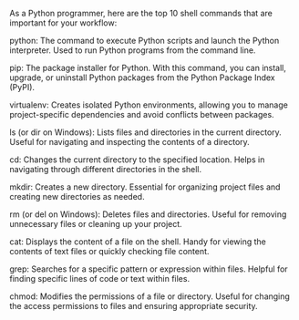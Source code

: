 As a Python programmer, here are the top 10 shell commands that are important for your workflow:

python: The command to execute Python scripts and launch the Python interpreter. Used to run Python programs from the command line.

pip: The package installer for Python. With this command, you can install, upgrade, or uninstall Python packages from the Python Package Index (PyPI).

virtualenv: Creates isolated Python environments, allowing you to manage project-specific dependencies and avoid conflicts between packages.

ls (or dir on Windows): Lists files and directories in the current directory. Useful for navigating and inspecting the contents of a directory.

cd: Changes the current directory to the specified location. Helps in navigating through different directories in the shell.

mkdir: Creates a new directory. Essential for organizing project files and creating new directories as needed.

rm (or del on Windows): Deletes files and directories. Useful for removing unnecessary files or cleaning up your project.

cat: Displays the content of a file on the shell. Handy for viewing the contents of text files or quickly checking file content.

grep: Searches for a specific pattern or expression within files. Helpful for finding specific lines of code or text within files.

chmod: Modifies the permissions of a file or directory. Useful for changing the access permissions to files and ensuring appropriate security.